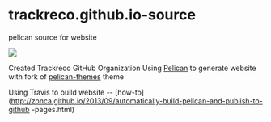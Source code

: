# trackreco.github.io-source
pelican source for website 

![](https://travis-ci.org/trackreco/trackreco.github.io-source.svg?branch=master)

Created Trackreco GitHub Organization
Using [Pelican](http://getpelican.com/) to generate website with fork of [pelican-themes](https://github.com/trackreco/pelican-themes) theme

Using Travis to build website -- [how-to](http://zonca.github.io/2013/09/automatically-build-pelican-and-publish-to-github
-pages.html)
